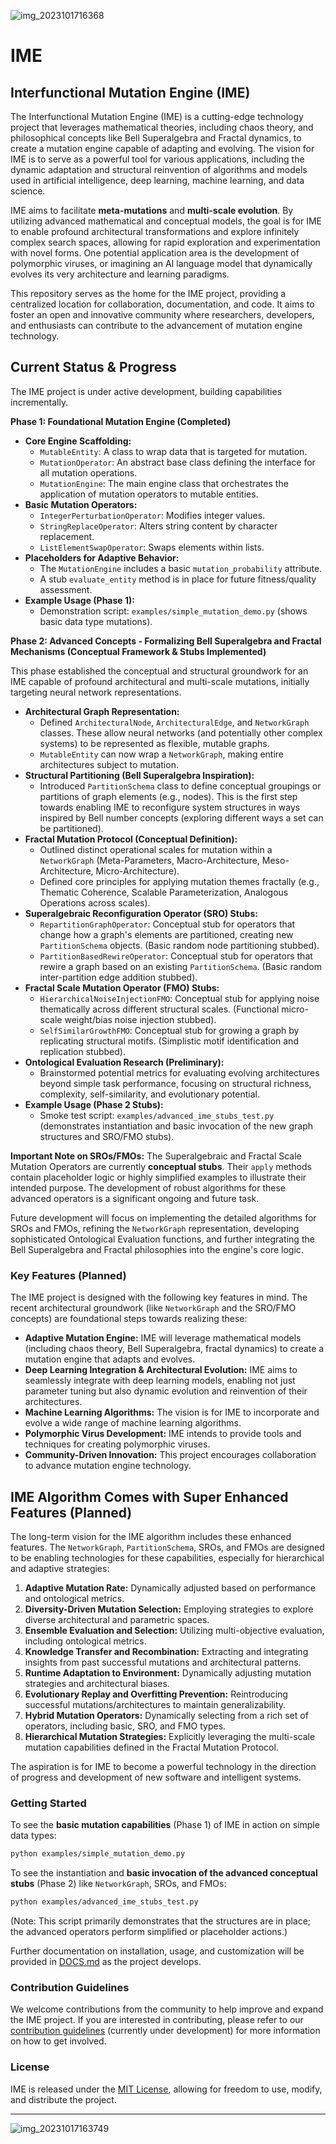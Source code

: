 ![img_2023101716368](https://github.com/VaysiDevelopmentCenter/IME/assets/151166631/009e8b8b-93c2-4349-8184-6d27969c3ae9)

# IME

## Interfunctional Mutation Engine (IME)

The Interfunctional Mutation Engine (IME) is a cutting-edge technology project that leverages mathematical theories, including chaos theory, and philosophical concepts like Bell Superalgebra and Fractal dynamics, to create a mutation engine capable of adapting and evolving. The vision for IME is to serve as a powerful tool for various applications, including the dynamic adaptation and structural reinvention of algorithms and models used in artificial intelligence, deep learning, machine learning, and data science.

IME aims to facilitate **meta-mutations** and **multi-scale evolution**. By utilizing advanced mathematical and conceptual models, the goal is for IME to enable profound architectural transformations and explore infinitely complex search spaces, allowing for rapid exploration and experimentation with novel forms. One potential application area is the development of polymorphic viruses, or imagining an AI language model that dynamically evolves its very architecture and learning paradigms.

This repository serves as the home for the IME project, providing a centralized location for collaboration, documentation, and code. It aims to foster an open and innovative community where researchers, developers, and enthusiasts can contribute to the advancement of mutation engine technology.

## Current Status & Progress

The IME project is under active development, building capabilities incrementally.

**Phase 1: Foundational Mutation Engine (Completed)**

*   **Core Engine Scaffolding:**
    *   `MutableEntity`: A class to wrap data that is targeted for mutation.
    *   `MutationOperator`: An abstract base class defining the interface for all mutation operations.
    *   `MutationEngine`: The main engine class that orchestrates the application of mutation operators to mutable entities.
*   **Basic Mutation Operators:**
    *   `IntegerPerturbationOperator`: Modifies integer values.
    *   `StringReplaceOperator`: Alters string content by character replacement.
    *   `ListElementSwapOperator`: Swaps elements within lists.
*   **Placeholders for Adaptive Behavior:**
    *   The `MutationEngine` includes a basic `mutation_probability` attribute.
    *   A stub `evaluate_entity` method is in place for future fitness/quality assessment.
*   **Example Usage (Phase 1):**
    *   Demonstration script: `examples/simple_mutation_demo.py` (shows basic data type mutations).

**Phase 2: Advanced Concepts - Formalizing Bell Superalgebra and Fractal Mechanisms (Conceptual Framework & Stubs Implemented)**

This phase established the conceptual and structural groundwork for an IME capable of profound architectural and multi-scale mutations, initially targeting neural network representations.

*   **Architectural Graph Representation:**
    *   Defined `ArchitecturalNode`, `ArchitecturalEdge`, and `NetworkGraph` classes. These allow neural networks (and potentially other complex systems) to be represented as flexible, mutable graphs.
    *   `MutableEntity` can now wrap a `NetworkGraph`, making entire architectures subject to mutation.
*   **Structural Partitioning (Bell Superalgebra Inspiration):**
    *   Introduced `PartitionSchema` class to define conceptual groupings or partitions of graph elements (e.g., nodes). This is the first step towards enabling IME to reconfigure system structures in ways inspired by Bell number concepts (exploring different ways a set can be partitioned).
*   **Fractal Mutation Protocol (Conceptual Definition):**
    *   Outlined distinct operational scales for mutation within a `NetworkGraph` (Meta-Parameters, Macro-Architecture, Meso-Architecture, Micro-Architecture).
    *   Defined core principles for applying mutation themes fractally (e.g., Thematic Coherence, Scalable Parameterization, Analogous Operations across scales).
*   **Superalgebraic Reconfiguration Operator (SRO) Stubs:**
    *   `RepartitionGraphOperator`: Conceptual stub for operators that change how a graph's elements are partitioned, creating new `PartitionSchema` objects. (Basic random node partitioning stubbed).
    *   `PartitionBasedRewireOperator`: Conceptual stub for operators that rewire a graph based on an existing `PartitionSchema`. (Basic random inter-partition edge addition stubbed).
*   **Fractal Scale Mutation Operator (FMO) Stubs:**
    *   `HierarchicalNoiseInjectionFMO`: Conceptual stub for applying noise thematically across different structural scales. (Functional micro-scale weight/bias noise injection stubbed).
    *   `SelfSimilarGrowthFMO`: Conceptual stub for growing a graph by replicating structural motifs. (Simplistic motif identification and replication stubbed).
*   **Ontological Evaluation Research (Preliminary):**
    *   Brainstormed potential metrics for evaluating evolving architectures beyond simple task performance, focusing on structural richness, complexity, self-similarity, and evolutionary potential.
*   **Example Usage (Phase 2 Stubs):**
    *   Smoke test script: `examples/advanced_ime_stubs_test.py` (demonstrates instantiation and basic invocation of the new graph structures and SRO/FMO stubs).

**Important Note on SROs/FMOs:** The Superalgebraic and Fractal Scale Mutation Operators are currently **conceptual stubs**. Their `apply` methods contain placeholder logic or highly simplified examples to illustrate their intended purpose. The development of robust algorithms for these advanced operators is a significant ongoing and future task.

Future development will focus on implementing the detailed algorithms for SROs and FMOs, refining the `NetworkGraph` representation, developing sophisticated Ontological Evaluation functions, and further integrating the Bell Superalgebra and Fractal philosophies into the engine's core logic.

### Key Features (Planned)

The IME project is designed with the following key features in mind. The recent architectural groundwork (like `NetworkGraph` and the SRO/FMO concepts) are foundational steps towards realizing these:

-   **Adaptive Mutation Engine:** IME will leverage mathematical models (including chaos theory, Bell Superalgebra, fractal dynamics) to create a mutation engine that adapts and evolves.
-   **Deep Learning Integration & Architectural Evolution:** IME aims to seamlessly integrate with deep learning models, enabling not just parameter tuning but also dynamic evolution and reinvention of their architectures.
-   **Machine Learning Algorithms:** The vision is for IME to incorporate and evolve a wide range of machine learning algorithms.
-   **Polymorphic Virus Development:** IME intends to provide tools and techniques for creating polymorphic viruses.
-   **Community-Driven Innovation:** This project encourages collaboration to advance mutation engine technology.

## IME Algorithm Comes with Super Enhanced Features (Planned)

The long-term vision for the IME algorithm includes these enhanced features. The `NetworkGraph`, `PartitionSchema`, SROs, and FMOs are designed to be enabling technologies for these capabilities, especially for hierarchical and adaptive strategies:

1.  **Adaptive Mutation Rate:** Dynamically adjusted based on performance and ontological metrics.
2.  **Diversity-Driven Mutation Selection:** Employing strategies to explore diverse architectural and parametric spaces.
3.  **Ensemble Evaluation and Selection:** Utilizing multi-objective evaluation, including ontological metrics.
4.  **Knowledge Transfer and Recombination:** Extracting and integrating insights from past successful mutations and architectural patterns.
5.  **Runtime Adaptation to Environment:** Dynamically adjusting mutation strategies and architectural biases.
6.  **Evolutionary Replay and Overfitting Prevention:** Reintroducing successful mutations/architectures to maintain generalizability.
7.  **Hybrid Mutation Operators:** Dynamically selecting from a rich set of operators, including basic, SRO, and FMO types.
8.  **Hierarchical Mutation Strategies:** Explicitly leveraging the multi-scale mutation capabilities defined in the Fractal Mutation Protocol.

The aspiration is for IME to become a powerful technology in the direction of progress and development of new software and intelligent systems.

### Getting Started

To see the **basic mutation capabilities** (Phase 1) of IME in action on simple data types:
```bash
python examples/simple_mutation_demo.py
```

To see the instantiation and **basic invocation of the advanced conceptual stubs** (Phase 2) like `NetworkGraph`, SROs, and FMOs:
```bash
python examples/advanced_ime_stubs_test.py
```
(Note: This script primarily demonstrates that the structures are in place; the advanced operators perform simplified or placeholder actions.)

Further documentation on installation, usage, and customization will be provided in [DOCS.md](Docs/DOCS.md) as the project develops.

### Contribution Guidelines

We welcome contributions from the community to help improve and expand the IME project. If you are interested in contributing, please refer to our [contribution guidelines](CONTRIBUTING.md) (currently under development) for more information on how to get involved.

### License

IME is released under the [MIT License](LICENSE), allowing for freedom to use, modify, and distribute the project.

---

![img_20231017163749](https://github.com/VaysiDevelopmentCenter/IME/assets/151166631/ddccffa0-0893-4d08-b652-eeb6762e3a8e)
